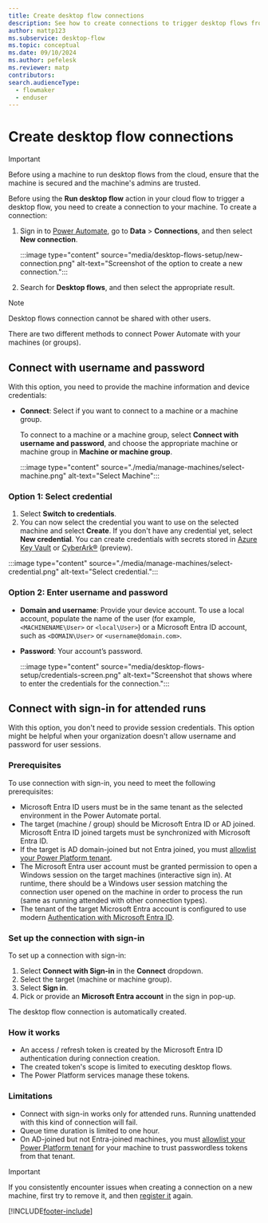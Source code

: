 ```yaml
---
title: Create desktop flow connections
description: See how to create connections to trigger desktop flows from cloud flows.
author: mattp123
ms.subservice: desktop-flow
ms.topic: conceptual
ms.date: 09/10/2024
ms.author: pefelesk
ms.reviewer: matp
contributors:
search.audienceType: 
  - flowmaker
  - enduser
---
```


# Create desktop flow connections

> [!IMPORTANT]
> Before using a machine to run desktop flows from the cloud, ensure that the machine is secured and the machine's admins are trusted.

Before using the **Run desktop flow** action in your cloud flow to trigger a desktop flow, you need to create a connection to your machine. To create a connection:

1. Sign in to [Power Automate](https://make.powerautomate.com), go to **Data** > **Connections**,  and then select **New connection**.

    :::image type="content" source="media/desktop-flows-setup/new-connection.png" alt-text="Screenshot of the option to create a new connection.":::

1. Search for **Desktop flows**, and then select the appropriate result.

> [!NOTE]
> Desktop flows connection cannot be shared with other users.

There are two different methods to connect Power Automate with your machines (or groups).

## Connect with username and password

With this option, you need to provide the machine information and device credentials:

- **Connect**: Select if you want to connect to a machine or a machine group.

    To connect to a machine or a machine group, select **Connect with username and password**, and choose the appropriate machine or machine group in  **Machine or machine group**.

    :::image type="content" source="./media/manage-machines/select-machine.png" alt-text="Select Machine":::

### Option 1: Select credential

1. Select **Switch to credentials**.
1. You can now select the credential you want to use on the selected machine and select **Create**. If you don't have any credential yet, select **New credential**. You can create credentials with secrets stored in [Azure Key Vault](create-azurekeyvault-credential.md) or [CyberArk®](create-cyberark-credential.md) (preview).

:::image type="content" source="./media/manage-machines/select-credential.png" alt-text="Select credential.":::

### Option 2: Enter username and password 

- **Domain and username**: Provide your device account. To use a local account, populate the name of the user (for example, `<MACHINENAME\User>` or `<local\User>`) or a Microsoft Entra ID account, such as `<DOMAIN\User>` or `<username@domain.com>`.

- **Password**: Your account’s password.

  :::image type="content" source="media/desktop-flows-setup/credentials-screen.png" alt-text="Screenshot that shows where to enter the credentials for the connection.":::

## Connect with sign-in for attended runs

With this option, you don't need to provide session credentials. This option might be helpful when your organization doesn't allow username and password for user sessions.

### Prerequisites

To use connection with sign-in, you need to meet the following prerequisites:

- Microsoft Entra ID users must be in the same tenant as the selected environment in the Power Automate portal.
- The target (machine / group) should be Microsoft Entra ID or AD joined. Microsoft Entra ID joined targets must be synchronized with Microsoft Entra ID.
- If the target is AD domain-joined but not Entra joined, you must [allowlist your Power Platform tenant](how-to/allowlist-tenant-for-connect-with-sign-in-and-registration.md).
- The Microsoft Entra user account must be granted permission to open a Windows session on the target machines (interactive sign in). At runtime, there should be a Windows user session matching the connection user opened on the machine in order to process the run (same as running attended with other connection types).
- The tenant of the target Microsoft Entra account is configured to use modern [Authentication with Microsoft Entra ID](/azure/well-architected/).

### Set up the connection with sign-in

To set up a connection with sign-in:

1. Select **Connect with Sign-in** in the **Connect** dropdown.
1. Select the target (machine or machine group).
1. Select **Sign in**.
1. Pick or provide an **Microsoft Entra account** in the sign in pop-up.

The desktop flow connection is automatically created.

### How it works

- An access / refresh token is created by the Microsoft Entra ID authentication during connection creation.
- The created token's scope is limited to executing desktop flows.
- The Power Platform services manage these tokens.

### Limitations

- Connect with sign-in works only for attended runs. Running unattended with this kind of connection will fail.
- Queue time duration is limited to one hour.
- On AD-joined but not Entra-joined machines, you must [allowlist your Power Platform tenant](how-to/allowlist-tenant-for-connect-with-sign-in-and-registration.md) for your machine to trust passwordless tokens from that tenant.

> [!IMPORTANT]
> If you consistently encounter issues when creating a connection on a new machine, first try to remove it, and then [register it](/power-automate/desktop-flows/manage-machines#register-a-new-machine) again.

[!INCLUDE[footer-include](../includes/footer-banner.md)]
